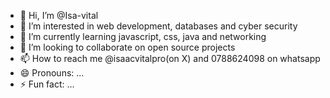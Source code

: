 - 👋 Hi, I’m @Isa-vital
- 👀 I’m interested in web development, databases and cyber security
- 🌱 I’m currently learning javascript, css, java and networking
- 💞️ I’m looking to collaborate on open source projects
- 📫 How to reach me @isaacvitalpro(on X) and 0788624098 on whatsapp
- 😄 Pronouns: ...
- ⚡ Fun fact: ...

<!---
Isa-vital/Isa-vital is a ✨ special ✨ repository because its `README.md` (this file) appears on your GitHub profile.
You can click the Preview link to take a look at your changes.
--->

